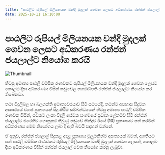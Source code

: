 ```yaml
---
title: "පාඨලිට රුපියල් මිලියනයක වන්දි මුදලක් ගෙවන ලෙසට අධිකරණය රන්ජන් ජයලාල්ට නියෝග කරයි"
date: 2025-10-11 16:10:00
---
```


# පාඨලිට රුපියල් මිලියනයක වන්දි මුදලක් ගෙවන ලෙසට අධිකරණය රන්ජන් ජයලාල්ට නියෝග කරයි

![Thumbnail](https://helakuru.sgp1.cdn.digitaloceanspaces.com/esana/images/lib/ranjan-jayalal-patali.jpg)

හිටපු අමාත්‍ය පාඨලි චම්පික රණවකට රුපියල් මිලියනයක වන්දි මුදලක් ගෙවන ලෙසට කොළඹ දිසා අධිකරණය විසින් කඩුවෙල නගරාධිපති රන්ජන් ජයලාල්ට නියෝග කර තිබෙනවා.

තමා විදුලිබල හා බලශක්ති අමාත්‍යවරයාව සිටී සමයේදී, තමන්ට අපහාස සිදුවන ආකාරයේ ව්‍යාජ ප්‍රකාශයක් සිදු කිරීම සම්බන්ධයෙන් හිටපු අමාත්‍ය පාඨලි චම්පික රණවක විසින්, එවකට ලංකා විදුලි සේවක සංගමයේ ප්‍රධාන ලේකම්ව සිටී රන්ජන් ජයලාල්ට එරෙහිව ගොනුකර තිබුණු නඩුවේ තීන්දුව ඊයේ (10) ප්‍රකාශයට පත් කරමින් අධිකරණය මෙම නියෝගය ලබා දී ඇති බවයි සඳහන් වන්නේ.

ඒ අනුව, රන්ජන් ජයලාල් සිදුකළ අදාළ ප්‍රකාශය මුලුමනින්ම අසත්‍යයක් බවත්, අගතියට පත් පාඨලි චම්පික රණවකට රුපියල් මිලියනයක වන්දි මුදලක් ගෙවන ලෙසත්, කොළඹ දිසා අධිකරණය විසින් රන්ජන් ජයලාල් වෙත නියෝග කරනු ලැබුවා.

